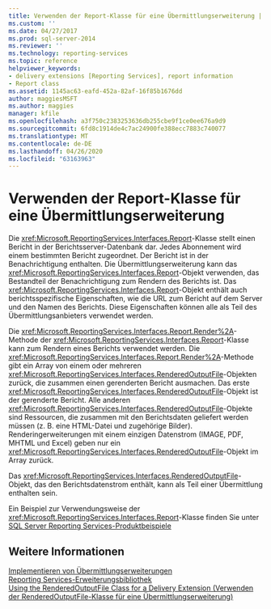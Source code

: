 ```yaml
---
title: Verwenden der Report-Klasse für eine Übermittlungserweiterung | Microsoft-Dokumentation
ms.custom: ''
ms.date: 04/27/2017
ms.prod: sql-server-2014
ms.reviewer: ''
ms.technology: reporting-services
ms.topic: reference
helpviewer_keywords:
- delivery extensions [Reporting Services], report information
- Report class
ms.assetid: 1145ac63-eafd-452a-82af-16f85b1676dd
author: maggiesMSFT
ms.author: maggies
manager: kfile
ms.openlocfilehash: a3f750c2383253636db255cbe9f1ce0ee676a9d9
ms.sourcegitcommit: 6fd8c1914de4c7ac24900fe388ecc7883c740077
ms.translationtype: MT
ms.contentlocale: de-DE
ms.lasthandoff: 04/26/2020
ms.locfileid: "63163963"
---
```

# <a name="using-the-report-class-for-a-delivery-extension"></a>Verwenden der Report-Klasse für eine Übermittlungserweiterung
  Die <xref:Microsoft.ReportingServices.Interfaces.Report>-Klasse stellt einen Bericht in der Berichtsserver-Datenbank dar. Jedes Abonnement wird einem bestimmten Bericht zugeordnet. Der Bericht ist in der Benachrichtigung enthalten. Die Übermittlungserweiterung kann das <xref:Microsoft.ReportingServices.Interfaces.Report>-Objekt verwenden, das Bestandteil der Benachrichtigung zum Rendern des Berichts ist. Das <xref:Microsoft.ReportingServices.Interfaces.Report>-Objekt enthält auch berichtsspezifische Eigenschaften, wie die URL zum Bericht auf dem Server und den Namen des Berichts. Diese Eigenschaften können alle als Teil des Übermittlungsanbieters verwendet werden.  
  
 Die <xref:Microsoft.ReportingServices.Interfaces.Report.Render%2A>-Methode der <xref:Microsoft.ReportingServices.Interfaces.Report>-Klasse kann zum Rendern eines Berichts verwendet werden. Die <xref:Microsoft.ReportingServices.Interfaces.Report.Render%2A>-Methode gibt ein Array von einem oder mehreren <xref:Microsoft.ReportingServices.Interfaces.RenderedOutputFile>-Objekten zurück, die zusammen einen gerenderten Bericht ausmachen. Das erste <xref:Microsoft.ReportingServices.Interfaces.RenderedOutputFile>-Objekt ist der gerenderte Bericht. Alle anderen <xref:Microsoft.ReportingServices.Interfaces.RenderedOutputFile>-Objekte sind Ressourcen, die zusammen mit den Berichtsdaten geliefert werden müssen (z. B. eine HTML-Datei und zugehörige Bilder). Renderingerweiterungen mit einem einzigen Datenstrom (IMAGE, PDF, MHTML und Excel) geben nur ein <xref:Microsoft.ReportingServices.Interfaces.RenderedOutputFile>-Objekt im Array zurück.  
  
 Das <xref:Microsoft.ReportingServices.Interfaces.RenderedOutputFile>-Objekt, das den Berichtsdatenstrom enthält, kann als Teil einer Übermittlung enthalten sein.  
  
 Ein Beispiel zur Verwendungsweise der <xref:Microsoft.ReportingServices.Interfaces.Report>-Klasse finden Sie unter [SQL Server Reporting Services-Produktbeispiele](https://go.microsoft.com/fwlink/?LinkId=177889)  
  
## <a name="see-also"></a>Weitere Informationen  
 [Implementieren von Übermittlungserweiterungen](implementing-a-delivery-extension.md)   
 [Reporting Services-Erweiterungsbibliothek](../reporting-services-extension-library.md)   
 [Using the RenderedOutputFile Class for a Delivery Extension (Verwenden der RenderedOutputFile-Klasse für eine Übermittlungserweiterung)](using-the-renderedoutputfile-class-for-a-delivery-extension.md)  
  
  

